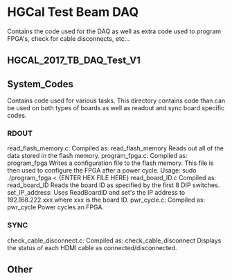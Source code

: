 # HGCal Test Beam DAQ
Contains the code used for the DAQ as well as extra code used to program FPGA's, check for cable disconnects, etc...


## HGCAL_2017_TB_DAQ_Test_V1


## System_Codes
Contains code used for various tasks. This directory contains code than can be used on both types of boards as well as readout and sync board specific codes.

### RDOUT
read_flash_memory.c:
	Compiled as: read_flash_memory
	Reads out all of the data stored in the flash memory.
program_fpga.c:
	Compiled as: program_fpga
	Writes a configuration file to the flash memory. This file is then used to configure the FPGA after a power cycle.
	Usage:
		sudo ./program_fpga < {ENTER HEX FILE HERE}
read_board_ID.c
	Compiled as: read_board_ID
	Reads the board ID as specified by the first 8 DIP switches.
set_IP_address:
	Uses ReadBoardID and set's the IP address to 192.168.222.xxx where xxx is the board ID.
pwr_cycle.c:
	Compiled as: pwr_cycle
	Power cycles an FPGA.

### SYNC
check_cable_disconnect.c:
	Compiled as: check_cable_disconnect
	Displays the status of each HDMI cable as connected/disconnected.


## Other
